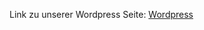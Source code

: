 Link zu unserer Wordpress Seite: 
<a href="http://98.85.9.176" target="_blank" rel="noopener noreferrer">Wordpress</a>

